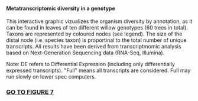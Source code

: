 <h4>Metatranscriptomic diversity in a genotype</h4>
This interactive graphic vizualizes the organism diversity by annotation, as it can be found in leaves of ten different willow genotypes (60 trees in total). Taxons are represented by coloured nodes (see legend). The size of the distal node (i.e. species taxon) is proportinal to the total number of unique transcripts. All results have been derived from transcriptmomic analysis based on Next-Generation Sequencing data (RNA-Seq, Illumina).

Note: DE refers to Differential Expression (including only differentially expressed transcripts). "Full" means all transcripts are considered. Full may run slowly on lower spec computers.

<h3><a target="_blank" href="http://htmlpreview.github.io/?https://github.com/gonzalezem/DiversityTree_oct2015/blob/master/index.html">GO TO FIGURE 7</a></h3>

